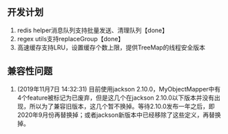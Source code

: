 ## 开发计划

1. redis helper消息队列支持批量发送、清理队列【done】
2. regex utils支持replaceGroup【done】
3. 高速缓存支持LRU，设置缓存个数上限，提供TreeMap的线程安全版本

## 兼容性问题

1. (2019年11月7日 14:32:31) 目前使用jackson 2.10.0，MyObjectMapper中有4个feature被标记为已废弃，但是这几个在jackson 2.10.0以下版本并没有出现，所以为了兼容旧版本，这几个暂不换掉。等待2.10.0发布一年之后，即2020年9月份再替换掉；或者jackson新版本中已经移除了这些定义，再替换掉。
